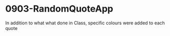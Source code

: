 # 0903-RandomQuoteApp
In addition to what what done in Class, specific colours were added to each quote
